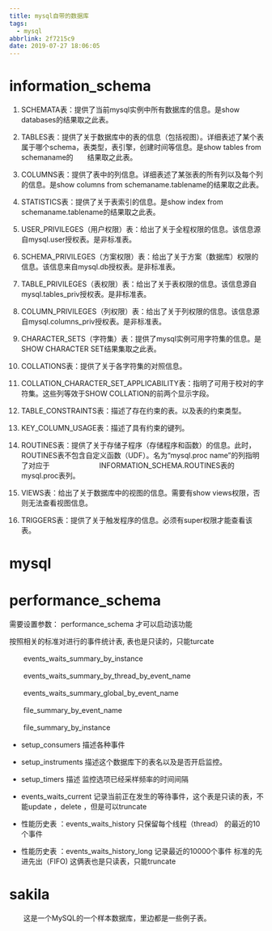 ```yaml
---
title: mysql自带的数据库
tags:
  - mysql
abbrlink: 2f7215c9
date: 2019-07-27 18:06:05
---
```


#  information_schema

1. SCHEMATA表：提供了当前mysql实例中所有数据库的信息。是show databases的结果取之此表。

2. TABLES表：提供了关于数据库中的表的信息（包括视图）。详细表述了某个表属于哪个schema，表类型，表引擎，创建时间等信息。是show tables from schemaname的　　结果取之此表。

3. COLUMNS表：提供了表中的列信息。详细表述了某张表的所有列以及每个列的信息。是show columns from schemaname.tablename的结果取之此表。

4. STATISTICS表：提供了关于表索引的信息。是show index from schemaname.tablename的结果取之此表。

5. USER_PRIVILEGES（用户权限）表：给出了关于全程权限的信息。该信息源自mysql.user授权表。是非标准表。

6. SCHEMA_PRIVILEGES（方案权限）表：给出了关于方案（数据库）权限的信息。该信息来自mysql.db授权表。是非标准表。

7. TABLE_PRIVILEGES（表权限）表：给出了关于表权限的信息。该信息源自mysql.tables_priv授权表。是非标准表。

8. COLUMN_PRIVILEGES（列权限）表：给出了关于列权限的信息。该信息源自mysql.columns_priv授权表。是非标准表。

9. CHARACTER_SETS（字符集）表：提供了mysql实例可用字符集的信息。是SHOW CHARACTER SET结果集取之此表。

10. COLLATIONS表：提供了关于各字符集的对照信息。

11. COLLATION_CHARACTER_SET_APPLICABILITY表：指明了可用于校对的字符集。这些列等效于SHOW COLLATION的前两个显示字段。

12. TABLE_CONSTRAINTS表：描述了存在约束的表。以及表的约束类型。

13. KEY_COLUMN_USAGE表：描述了具有约束的键列。

14. ROUTINES表：提供了关于存储子程序（存储程序和函数）的信息。此时，ROUTINES表不包含自定义函数（UDF）。名为“mysql.proc name”的列指明了对应于　　　　　　　INFORMATION_SCHEMA.ROUTINES表的mysql.proc表列。

15. VIEWS表：给出了关于数据库中的视图的信息。需要有show views权限，否则无法查看视图信息。

16. TRIGGERS表：提供了关于触发程序的信息。必须有super权限才能查看该表。

# mysql



# performance_schema

 需要设置参数： performance_schema 才可以启动该功能

按照相关的标准对进行的事件统计表, 表也是只读的，只能turcate

　　events_waits_summary_by_instance             

　　events_waits_summary_by_thread_by_event_name 

　　events_waits_summary_global_by_event_name    

　　file_summary_by_event_name                   

　　file_summary_by_instance   

- setup_consumers 描述各种事件

- setup_instruments 描述这个数据库下的表名以及是否开启监控。

- setup_timers   描述 监控选项已经采样频率的时间间隔

- events_waits_current  记录当前正在发生的等待事件，这个表是只读的表，不能update ，delete ，但是可以truncate

- 性能历史表 ：events_waits_history  只保留每个线程（thread） 的最近的10个事件

- 性能历史表 ：events_waits_history_long 记录最近的10000个事件  标准的先进先出（FIFO) 这俩表也是只读表，只能truncate

# sakila

　　这是一个MySQL的一个样本数据库，里边都是一些例子表。

